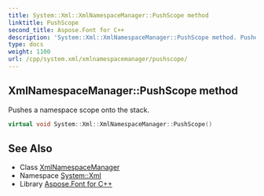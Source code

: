 ```yaml
---
title: System::Xml::XmlNamespaceManager::PushScope method
linktitle: PushScope
second_title: Aspose.Font for C++
description: 'System::Xml::XmlNamespaceManager::PushScope method. Pushes a namespace scope onto the stack in C++.'
type: docs
weight: 1100
url: /cpp/system.xml/xmlnamespacemanager/pushscope/
---
```

## XmlNamespaceManager::PushScope method


Pushes a namespace scope onto the stack.

```cpp
virtual void System::Xml::XmlNamespaceManager::PushScope()
```

## See Also

* Class [XmlNamespaceManager](../)
* Namespace [System::Xml](../../)
* Library [Aspose.Font for C++](../../../)
